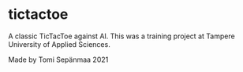 # tictactoe
A classic TicTacToe against AI. This was a training project at Tampere University of Applied Sciences.

Made by Tomi Sepänmaa
2021
